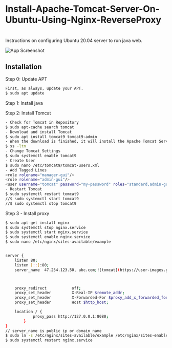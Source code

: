 # Install-Apache-Tomcat-Server-On-Ubuntu-Using-Nginx-ReverseProxy

#
Instructions on configuring Ubuntu 20.04 server to run java web.


![App Screenshot](https://user-images.githubusercontent.com/61933071/116807627-5f5ae500-ab5e-11eb-856d-6be41ed44ae7.png)


## Installation

Step 0: Update APT

```bash
First, as always, update your APT.
$ sudo apt update
```
Step 1: Install java

Step 2: Install Tomcat
```bash
- Check for Tomcat in Repository
$ sudo apt-cache search tomcat
- Download and install Tomcat
$ sudo apt install tomcat9 tomcat9-admin
- When the download is finished, it will install the Apache Tomcat Server, which will start up automatically. For verification, type the following ss command, which will show you the 8080 open port number, the default open port reserved for Apache Tomcat Server.
$ ss -ltn
- Change Tomcat Settings
$ sudo systemctl enable tomcat9
- Create User
$ sudo nano /etc/tomcat9/tomcat-users.xml
- Add Tagged Lines
<role rolename="manager-gui"/>
<role rolename="admin-gui"/>
<user username="tomcat" password="my-password" roles="standard,admin-gui,manager-gui"/>
- Restart Tomcat
$ sudo systemctl restart tomcat9
//$ sudo systemctl start tomcat9
//$ sudo systemctl stop tomcat9
```   
Step 3 - Install proxy
```bash
$ sudo apt-get install nginx
$ sudo systemctl stop nginx.service
$ sudo systemctl start nginx.service
$ sudo systemctl enable nginx.service
$ sudo nano /etc/nginx/sites-available/example


server {
	listen 80;
	listen [::]:80;
	server_name  47.254.123.50, abc.com;![tomcat](https://user-images.githubusercontent.com/61933071/116106648-82a80f00-a6dc-11eb-8647-f329586dd216.png)![tomcat](https://user-images.githubusercontent.com/61933071/116106672-89368680-a6dc-11eb-9424-93548d608c86.png)



	proxy_redirect           off;
	proxy_set_header         X-Real-IP $remote_addr;
	proxy_set_header         X-Forwarded-For $proxy_add_x_forwarded_for;
	proxy_set_header         Host $http_host;

	location / {
			proxy_pass http://127.0.0.1:8080;
		}
}
// server_name is public ip or domain name
$ sudo ln -s /etc/nginx/sites-available/example /etc/nginx/sites-enabled/
$ sudo systemctl restart nginx.service
``` 

